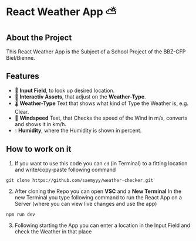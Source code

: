 # React Weather App ⛅️
## About the Project
This React Weather App is the Subject of a School Project of the BBZ-CFP Biel/Bienne. 

## Features
- 💬 **Input Field**, to look up desired location.
- 🌆 **Interactiv Assets**, that adjust on the **Weather-Type**.
- 🌡️ **Weather-Type** Text that shows what kind of Type the Weather is, e.g. Clear.
- 💨 **Windspeed** Text, that Checks the speed of the Wind in m/s, converts and shows it in km/h.
- 💧 **Humidity**, where the Humidity is shown in percent.

## How to work on it
1. If you want to use this code you can `cd` (in Terminal) to a fitting location and write/copy-paste following command

```
git clone https://github.com/saemyyy/weather-checker.git
```
2. After cloning the Repo you can open **VSC** and a **New Terminal**
In the new Terminal you type following command to run the React App on a Server (where you can view live changes and use the app)
```
npm run dev
```
3. Following starting the App you can enter a location in the Input Field and check the Weather in that place
